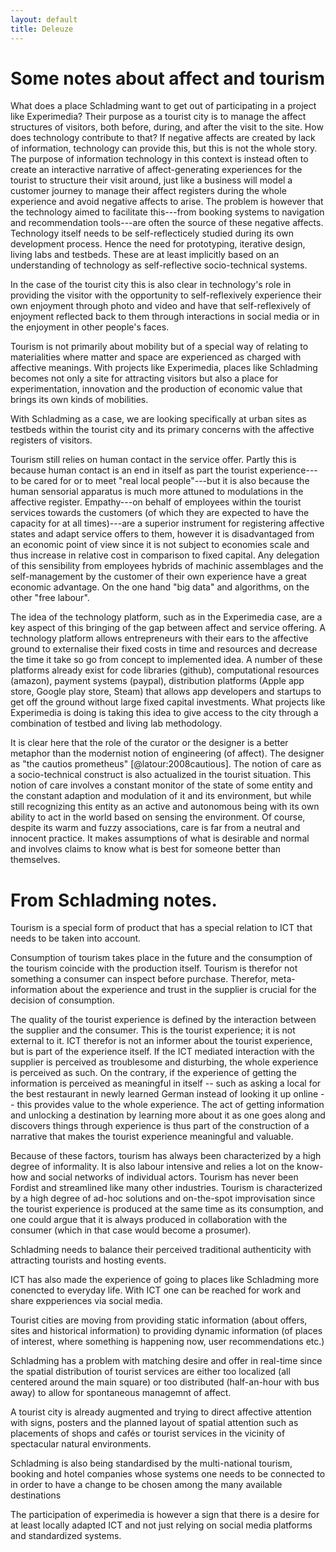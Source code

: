 ```yaml
---
layout: default
title: Deleuze
---
```



Some notes about affect and tourism
===================================

What does a place Schladming want to get out of participating in a
project like Experimedia? Their purpose as a tourist city is to manage
the affect structures of visitors, both before, during, and after the
visit to the site. How does technology contribute to that? If negative
affects are created by lack of information, technology can provide this,
but this is not the whole story. The purpose of information technology
in this context is instead often to create an interactive narrative of
affect-generating experiences for the tourist to structure their visit
around, just like a business will model a customer journey to manage
their affect registers during the whole experience and avoid negative
affects to arise. The problem is however that the technology aimed to
facilitate this---from booking systems to navigation and recommendation
tools---are often the source of these negative affects. Technology
itself needs to be self-reflecticely studied during its own development
process. Hence the need for prototyping, iterative design, living labs
and testbeds. These are at least implicitly based on an understanding of
technology as self-reflective socio-technical systems.

In the case of the tourist city this is also clear in technology's role
in providing the visitor with the opportunity to self-reflexively
experience their own enjoyment through photo and video and have that
self-reflexively of enjoyment reflected back to them through
interactions in social media or in the enjoyment in other people's
faces.

Tourism is not primarily about mobility but of a special way of relating
to materialities where matter and space are experienced as charged with
affective meanings. With projects like Experimedia, places like
Schladming becomes not only a site for attracting visitors but also a
place for experimentation, innovation and the production of economic
value that brings its own kinds of mobilities.

With Schladming as a case, we are looking specifically at urban sites as
testbeds within the tourist city and its primary concerns with the
affective registers of visitors.

Tourism still relies on human contact in the service offer. Partly this
is because human contact is an end in itself as part the tourist
experience---to be cared for or to meet "real local people"---but it is
also because the human sensorial apparatus is much more attuned to
modulations in the affective register. Empathy---on behalf of employees
within the tourist services towards the customers (of which they are
expected to have the capacity for at all times)---are a superior
instrument for registering affective states and adapt service offers to
them, however it is disadvantaged from an economic point of view since
it is not subject to economies scale and thus increase in relative cost
in comparison to fixed capital. Any delegation of this sensibility from
employees hybrids of machinic assemblages and the self-management by the
customer of their own experience have a great economic advantage. On the
one hand "big data" and algorithms, on the other "free labour".

The idea of the technology platform, such as in the Experimedia case,
are a key aspect of this bringing of the gap between affect and service
offering. A technology platform allows entrepreneurs with their ears to
the affective ground to externalise their fixed costs in time and
resources and decrease the time it take so go from concept to
implemented idea. A number of these platforms already exist for code
libraries (github), computational resources (amazon), payment systems
(paypal), distribution platforms (Apple app store, Google play store,
Steam) that allows app developers and startups to get off the ground
without large fixed capital investments. What projects like Experimedia
is doing is taking this idea to give access to the city through a
combination of testbed and living lab methodology.

It is clear here that the role of the curator or the designer is a
better metaphor than the modernist notion of engineering (of affect).
The designer as "the cautios prometheus" [@latour:2008cautious]. The
notion of care as a socio-technical construct is also actualized in the
tourist situation. This notion of care involves a constant monitor of
the state of some entity and the constant adaption and modulation of it
and its environment, but while still recognizing this entity as an
active and autonomous being with its own ability to act in the world
based on sensing the environment. Of course, despite its warm and fuzzy
associations, care is far from a neutral and innocent practice. It makes
assumptions of what is desirable and normal and involves claims to know
what is best for someone better than themselves.

From Schladming notes.
======================

Tourism is a special form of product that has a special relation to ICT
that needs to be taken into account.

Consumption of tourism takes place in the future and the consumption of
the tourism coincide with the production itself. Tourism is therefor not
something a consumer can inspect before purchase. Therefor,
meta-information about the experience and trust in the supplier is
crucial for the decision of consumption.

The quality of the tourist experience is defined by the interaction
between the supplier and the consumer. This is the tourist experience;
it is not external to it. ICT therefor is not an informer about the
tourist experience, but is part of the experience itself. If the ICT
mediated interaction with the supplier is perceived as troublesome and
disturbing, the whole experience is perceived as such. On the contrary,
if the experience of getting the information is perceived as meaningful
in itself -- such as asking a local for the best restaurant in newly
learned German instead of looking it up online -- this provides value to
the whole experience. The act of getting information and unlocking a
destination by learning more about it as one goes along and discovers
things through experience is thus part of the construction of a
narrative that makes the tourist experience meaningful and valuable.

Because of these factors, tourism has always been characterized by a
high degree of informality. It is also labour intensive and relies a lot
on the know-how and social networks of individual actors. Tourism has
never been Fordist and streamlined like many other industries. Tourism
is characterized by a high degree of ad-hoc solutions and on-the-spot
improvisation since the tourist experience is produced at the same time
as its consumption, and one could argue that it is always produced in
collaboration with the consumer (which in that case would become a
prosumer).

Schladming needs to balance their perceived traditional authenticity
with attracting tourists and hosting events.

ICT has also made the experience of going to places like Schladming more
conencted to everyday life. With ICT one can be reached for work and
share expperiences via social media.

Tourist cities are moving from providing static information (about
offers, sites and historical information) to providing dynamic
information (of places of interest, where something is happening now,
user recommendations etc.)

Schladming has a problem with matching desire and offer in real-time
since the spatial distribution of tourist services are either too
localized (all centered around the main square) or too distributed
(half-an-hour with bus away) to allow for spontaneous managemnt of
affect.

A tourist city is already augmented and trying to direct affective
attention with signs, posters and the planned layout of spatial
attention such as placements of shops and cafés or tourist services in
the vicinity of spectacular natural environments.

Schladming is also being standardised by the multi-national tourism,
booking and hotel companies whose systems one needs to be connected to
in order to have a change to be chosen among the many available
destinations

The participation of experimedia is however a sign that there is a
desire for at least locally adapted ICT and not just relying on social
media platforms and standardized systems.
